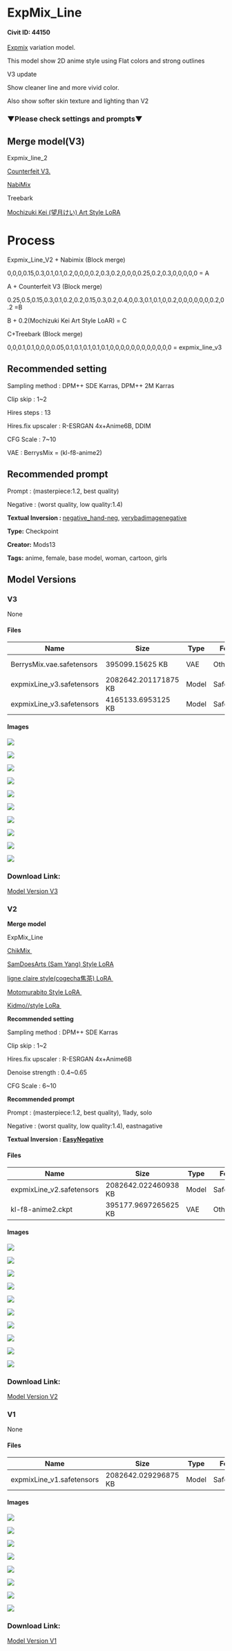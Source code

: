 # ExpMix_Line

#### Civit ID: 44150

<p><a target="_blank" rel="ugc" href="https://civitai.com/models/44133/expmix">Expmix</a> variation model.</p><p>This model show 2D anime style using Flat colors and strong outlines</p><p></p><p>V3 update</p><p>Show cleaner line and more vivid color.</p><p>Also show softer skin texture and lighting than V2</p><p></p><h3>▼Please check settings and prompts▼</h3><p></p><h2><strong>Merge model(V3)</strong></h2><p>Expmix_line_2</p><p><a target="_blank" rel="ugc" href="https://civitai.com/models/4468/counterfeit-v30">Counterfeit V3.</a></p><p><a target="_blank" rel="ugc" href="https://civitai.com/models/47127/nabimix">NabiMix</a></p><p>Treebark</p><p><a target="_blank" rel="ugc" href="https://civitai.com/models/12190/mochizuki-kei-art-style-lora">Mochizuki Kei (望月けい) Art Style LoRA</a></p><p></p><h1>Process</h1><p>Expmix_Line_V2 + Nabimix (Block merge)</p><p>0,0,0,0.15,0.3,0.1,0.1,0.2,0,0,0,0.2,0.3,0.2,0,0,0,0.25,0.2,0.3,0,0,0,0,0 = A</p><p>A + Counterfeit V3 (Block merge)</p><p>0.25,0.5,0.15,0.3,0.1,0.2,0.2,0.15,0.3,0.2,0.4,0,0.3,0.1,0.1,0,0.2,0,0,0,0,0,0,0.2,0.2 =B</p><p>B + 0.2(Mochizuki Kei Art Style LoAR) = C</p><p>C+Treebark (Block merge)</p><p>0,0,0.1,0.1,0,0,0,0.05,0.1,0.1,0.1,0.1,0.1,0,0,0,0,0,0,0,0,0,0,0,0 = expmix_line_v3</p><p></p><h2><strong>Recommended setting</strong></h2><p>Sampling method : DPM++ SDE Karras, DPM++ 2M Karras</p><p>Clip skip : 1~2 </p><p>Hires steps : 13</p><p>Hires.fix upscaler : R-ESRGAN 4x+Anime6B, DDIM</p><p>CFG Scale : 7~10</p><p>VAE : BerrysMix = (kl-f8-anime2)</p><p></p><h2><strong>Recommended prompt</strong></h2><p>Prompt : (masterpiece:1.2, best quality)</p><p>Negative : (worst quality, low quality:1.4)</p><p><strong>Textual Inversion : </strong><a target="_blank" rel="ugc" href="https://civitai.com/models/56519/negativehand-negative-embedding">negative_hand-neg</a>, <a target="_blank" rel="ugc" href="https://civitai.com/models/11772?modelVersionId=25820">verybadimagenegative</a><strong> </strong></p>

**Type:** Checkpoint

**Creator:** Mods13

**Tags:** anime, female, base model, woman, cartoon, girls

## Model Versions

### V3

None

#### Files

| Name | Size | Type | Format | Download Url | AutoV1 | AutoV2 | SHA256 | CRC32 | BLAKE3 |
| --- | --- | --- | --- | --- | --- | --- | --- | --- | --- |
| BerrysMix.vae.safetensors | 395099.15625 KB | VAE | Other | https://civitai.com/api/download/models/71779?type=VAE&format=Other | 9629C708 | BADA1BB71E | BADA1BB71E1EB73DEFE8269B64D4DC0C4EAB6274316B3560DF271F264BA18F5B | 65730B33 | E9D0E902748FF2800B7D0CA35A3B0BAAA2CA50637283B67C389DE39FFCDAE7AB |
| expmixLine_v3.safetensors | 2082642.201171875 KB | Model | SafeTensor | https://civitai.com/api/download/models/71779?type=Model&format=SafeTensor&size=pruned&fp=fp16 | EC19DDF1 | AB02BAA239 | AB02BAA239BF419CA25AD5EBED79CF2E1A89838B3329C71B42E7B92F04F1D4BB | 033BF912 | FC945572C845A8576E9096CE3429EC46D0FEC10E6E34497D0159B6B6A9EA40F1 |
| expmixLine_v3.safetensors | 4165133.6953125 KB | Model | SafeTensor | https://civitai.com/api/download/models/71779 | 907F41D1 | 931AAFF934 | 931AAFF9348DE5F9D232E98A0E572E3650EBC653AA49161E7AD949D97F89D3A0 | D25F7028 | 3A3337045866A59C16666F6297C42857376B7970C85B06786B5E9D3B0FD96E08 |

#### Images

<p><img src="https://image.civitai.com/xG1nkqKTMzGDvpLrqFT7WA/255e599b-09ae-423a-8bd8-0dd5537d3efe/width=450/802337.jpeg" /></p>

<p><img src="https://image.civitai.com/xG1nkqKTMzGDvpLrqFT7WA/6898e603-11f7-47b1-91ab-9add4f95b003/width=450/802325.jpeg" /></p>

<p><img src="https://image.civitai.com/xG1nkqKTMzGDvpLrqFT7WA/5ebdf663-8e12-47c1-a908-7002e435e487/width=450/802349.jpeg" /></p>

<p><img src="https://image.civitai.com/xG1nkqKTMzGDvpLrqFT7WA/caa9abcc-0d11-416f-8b84-393a1d247220/width=450/802321.jpeg" /></p>

<p><img src="https://image.civitai.com/xG1nkqKTMzGDvpLrqFT7WA/f7764802-aa75-4f02-a181-6789e97ba8ca/width=450/802324.jpeg" /></p>

<p><img src="https://image.civitai.com/xG1nkqKTMzGDvpLrqFT7WA/e7920274-4355-4416-b8d9-147f697f69b1/width=450/802323.jpeg" /></p>

<p><img src="https://image.civitai.com/xG1nkqKTMzGDvpLrqFT7WA/02bb222a-3e3d-40d4-b2a7-f4a465b1fec8/width=450/802326.jpeg" /></p>

<p><img src="https://image.civitai.com/xG1nkqKTMzGDvpLrqFT7WA/912cbc9b-d75c-419d-8cb4-fb763b24cff5/width=450/802365.jpeg" /></p>

<p><img src="https://image.civitai.com/xG1nkqKTMzGDvpLrqFT7WA/0908826d-61bc-4708-94cb-6216e4360128/width=450/802327.jpeg" /></p>

<p><img src="https://image.civitai.com/xG1nkqKTMzGDvpLrqFT7WA/d2c739e8-e51c-4d58-bf15-6fbf33fd6875/width=450/802329.jpeg" /></p>

### Download Link:

[Model Version V3](https://civitai.com/api/download/models/71779)

### V2

<p><strong>Merge model</strong></p><p>ExpMix_Line</p><p><a target="_blank" rel="ugc" href="https://civitai.com/models/9871?modelVersionId=11727">ChikMix </a></p><p><a target="_blank" rel="ugc" href="https://civitai.com/models/6638/samdoesarts-sam-yang-style-lora">SamDoesArts (Sam Yang) Style LoRA</a></p><p><a target="_blank" rel="ugc" href="https://civitai.com/models/5406?modelVersionId=6289">ligne claire style(cogecha焦茶) LoRA </a></p><p><a target="_blank" rel="ugc" href="https://civitai.com/models/11608/motomurabito-style-lora">Motomurabito Style LoRA </a></p><p><a target="_blank" rel="ugc" href="https://civitai.com/models/12705/kidmostyle">Kidmo//style LoRa </a></p><p><strong>Recommended setting</strong></p><p>Sampling method : DPM++ SDE Karras</p><p>Clip skip : 1~2 </p><p>Hires.fix upscaler : R-ESRGAN 4x+Anime6B </p><p>Denoise strength : 0.4~0.65</p><p>CFG Scale : 6~10</p><p><strong>Recommended prompt</strong></p><p>Prompt : (masterpiece:1.2, best quality), 1lady, solo </p><p>Negative : (worst quality, low quality:1.4), eastnagative</p><p><strong>Textual Inversion : </strong><a target="_blank" rel="ugc" href="https://oo.pe/https://civitai.com/models/7808/easynegative"><strong>EasyNegative</strong></a></p>

#### Files

| Name | Size | Type | Format | Download Url | AutoV1 | AutoV2 | SHA256 | CRC32 | BLAKE3 |
| --- | --- | --- | --- | --- | --- | --- | --- | --- | --- |
| expmixLine_v2.safetensors | 2082642.022460938 KB | Model | SafeTensor | https://civitai.com/api/download/models/48802 | 2002B1A9 | 4D651C7638 | 4D651C76381F93C03EC3ADA84CCD52029890318BEF033A459D93164975939384 | D91B18D1 | 0EF5532E13DA559A26C38EC34CF9BC36BDF4D90894DF3F970EDC7384656725D5 |
| kl-f8-anime2.ckpt | 395177.9697265625 KB | VAE | Other | https://civitai.com/api/download/models/48802?type=VAE&format=Other | 9F45927E | DF3C506E51 | DF3C506E51B7EE1D7B5A6A2BB7142D47D488743C96AA778AFB0F53A2CDC2D38D | CDC8E084 | 1C1C17EC74EB5758F1F85BADDA885C2A2B07B9F0A81B6420AC3ABF2BB06FD2C1 |

#### Images

<p><img src="https://image.civitai.com/xG1nkqKTMzGDvpLrqFT7WA/3c055e33-5aa3-4474-c487-719116e1bf00/width=450/523931.jpeg" /></p>

<p><img src="https://image.civitai.com/xG1nkqKTMzGDvpLrqFT7WA/997f71a0-eb52-43a1-bafe-02c99f10fd00/width=450/523930.jpeg" /></p>

<p><img src="https://image.civitai.com/xG1nkqKTMzGDvpLrqFT7WA/3954184f-5e02-4533-965a-43e5249b1700/width=450/523928.jpeg" /></p>

<p><img src="https://image.civitai.com/xG1nkqKTMzGDvpLrqFT7WA/49c73ad0-5e52-423b-e13b-4d881a0fb700/width=450/523926.jpeg" /></p>

<p><img src="https://image.civitai.com/xG1nkqKTMzGDvpLrqFT7WA/a09d8dce-3619-477a-8940-1d1a48215a00/width=450/523943.jpeg" /></p>

<p><img src="https://image.civitai.com/xG1nkqKTMzGDvpLrqFT7WA/c743fbf6-4f5a-4368-20e1-d17eb5612800/width=450/523924.jpeg" /></p>

<p><img src="https://image.civitai.com/xG1nkqKTMzGDvpLrqFT7WA/b832c9cb-ca68-4a4e-f49f-ca31fac90600/width=450/523929.jpeg" /></p>

<p><img src="https://image.civitai.com/xG1nkqKTMzGDvpLrqFT7WA/5028de98-4dd6-47a9-a30c-60afbcc70000/width=450/523953.jpeg" /></p>

<p><img src="https://image.civitai.com/xG1nkqKTMzGDvpLrqFT7WA/ee26a5a5-3e45-4296-6b75-ce22a580b600/width=450/523927.jpeg" /></p>

<p><img src="https://image.civitai.com/xG1nkqKTMzGDvpLrqFT7WA/6b840bcd-b256-43f4-832f-e29b54f9f500/width=450/523933.jpeg" /></p>

### Download Link:

[Model Version V2](https://civitai.com/api/download/models/48802)

### V1

None

#### Files

| Name | Size | Type | Format | Download Url | AutoV1 | AutoV2 | SHA256 | CRC32 | BLAKE3 |
| --- | --- | --- | --- | --- | --- | --- | --- | --- | --- |
| expmixLine_v1.safetensors | 2082642.029296875 KB | Model | SafeTensor | https://civitai.com/api/download/models/48799 | 548FCC46 | 1DB4481862 | 1DB44818621858861004031286D0A5AD0D6C6230B8E0B495E4D8E45F66E182BF | 545E5A46 | 413A0CFF7E71EF84CD0A165B7B3D2073E962C089F4045B8D27CE3DE6B2BE5208 |

#### Images

<p><img src="https://image.civitai.com/xG1nkqKTMzGDvpLrqFT7WA/2fea6faf-cb07-4002-ba9a-1d457ef83e00/width=450/523839.jpeg" /></p>

<p><img src="https://image.civitai.com/xG1nkqKTMzGDvpLrqFT7WA/7919b9ea-aec1-4fdc-e2ab-65350d006800/width=450/523841.jpeg" /></p>

<p><img src="https://image.civitai.com/xG1nkqKTMzGDvpLrqFT7WA/30b16450-3f3c-4034-1e2d-c42a53d66700/width=450/523837.jpeg" /></p>

<p><img src="https://image.civitai.com/xG1nkqKTMzGDvpLrqFT7WA/e3827907-3e7d-49b0-90c3-792fa1083200/width=450/523836.jpeg" /></p>

<p><img src="https://image.civitai.com/xG1nkqKTMzGDvpLrqFT7WA/9d936d1e-3dd6-4348-c912-204143d52000/width=450/523840.jpeg" /></p>

<p><img src="https://image.civitai.com/xG1nkqKTMzGDvpLrqFT7WA/aa4e69ec-790b-4f58-e39f-817cb00b8400/width=450/523838.jpeg" /></p>

<p><img src="https://image.civitai.com/xG1nkqKTMzGDvpLrqFT7WA/b4334938-f669-4430-4de8-d18d7cf6f600/width=450/523843.jpeg" /></p>

<p><img src="https://image.civitai.com/xG1nkqKTMzGDvpLrqFT7WA/4c59361b-9333-46b4-d758-09075b09c800/width=450/523842.jpeg" /></p>

### Download Link:

[Model Version V1](https://civitai.com/api/download/models/48799)

